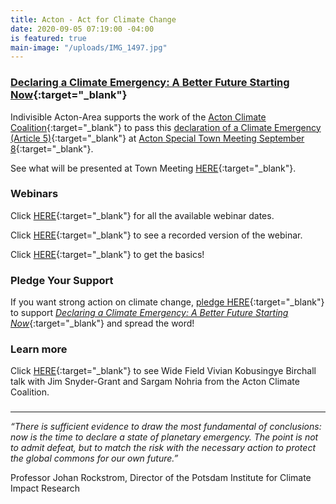 ```yaml
---
title: Acton - Act for Climate Change
date: 2020-09-05 07:19:00 -04:00
is featured: true
main-image: "/uploads/IMG_1497.jpg"
---
```


### [Declaring a Climate Emergency: A Better Future Starting Now](https://www.actonclimatecoalition.org/#declaration){:target="_blank"}

Indivisible Acton-Area supports the work of the [Acton Climate Coalition](https://ActonClimateCoalition.org){:target="_blank"}  to pass this [declaration of a Climate Emergency (Article 5)](https://www.actonclimatecoalition.org/#declaration){:target="_blank"} at [Acton Special Town Meeting September 8](https://www.acton-ma.gov/599/Town-Meeting){:target="_blank"}.

See what will be presented at Town Meeting [HERE](http://bit.ly/acton-climate-emergency){:target="_blank"}.

### Webinars

Click [HERE](https://www.actonclimatecoalition.org/#webinar){:target="_blank"} for all the available webinar dates.

Click [HERE](https://www.youtube.com/watch?v=TXPwtmTKvjg){:target="_blank"} to see a recorded version of the webinar.

Click [HERE](https://youtu.be/JoptD3dL1XM){:target="_blank"} to get the basics!

### Pledge Your Support

If you want strong action on climate change, [pledge HERE](https://ActonClimateCoalition.org/#pledge){:target="_blank"} to support *[Declaring a Climate Emergency: A Better Future Starting Now](https://www.actonclimatecoalition.org/#declaration)*{:target="_blank"} and spread the word!

### Learn more

Click [HERE](https://www.youtube.com/watch?v=_7HYvaQNz7o&feature=youtu.be){:target="_blank"} to see Wide Field Vivian Kobusingye Birchall talk with Jim Snyder-Grant and Sargam Nohria from the Acton Climate Coalition.

### 

---

*“There is sufficient evidence to draw the most fundamental of conclusions: now is the time to declare a state of planetary emergency. The point is not to admit defeat, but to match the risk with the necessary action to protect the global commons for our own future.”*  

Professor Johan Rockstrom, Director of the Potsdam Institute for Climate Impact Research